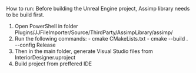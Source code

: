 How to run:
Before building the Unreal Engine project, Assimp library needs to be build first.
1. Open PowerShell in folder Plugins/JJFileImporter/Source/ThirdParty/AssimpLibrary/assimp/
2. Run the following commands:
                                 - cmake CMakeLists.txt
                                 - cmake --build . --config Release
3. Then in the main folder, generate Visual Studio files from InteriorDesigner.uproject
4. Build project from preffered IDE
